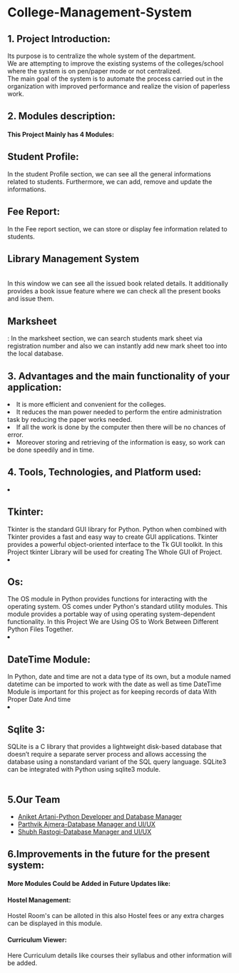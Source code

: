 # College-Management-System
<h2>1. Project Introduction:</h2>
<p>Its purpose is to centralize the whole system of the department.<br>We are attempting to improve the existing systems of the colleges/school where the system is on pen/paper mode or not centralized.<br>
The main goal of the system is to automate the process carried out in the organization with improved performance and realize the vision of paperless work.
    </p>
    <h2>2. Modules description:
    </h2>
    <p>
        <h4>This Project Mainly has 4 Modules:</h4>
        <h2>Student Profile:</h2></li> In the student Profile section, we can see all the general informations related  to students. Furthermore, we can add, remove and update the informations.<br>
       <h2>Fee Report:</h2></li>In the Fee report section, we can store or display fee information related to students.<br>
     <h2>Library Management System</h2></li><br>In this window we can see all the issued book related details. It additionally provides a book issue feature where we can check all the present books and issue them.<br>
 <h2> Marksheet</h2></li>: In the marksheet section,  we can search students mark sheet via registration number and also we can instantly add new mark sheet too into the local database.<br>
        </p>
        <h2>3. Advantages and the main functionality of your application:
        </h2>
        <p><li>It is more efficient and convenient for the colleges.</li>
            <li>It reduces the man power needed to perform the entire administration task by reducing the paper works needed.</li>
            <li>If all the work is done by the computer then there will be no chances of error.</li>
            <li>Moreover storing and retrieving of the information is easy, so work can be done speedily and in time.<br></li>
            </p>
            <h2>4. Tools, Technologies, and Platform used:
            </h2>
            <p><li><h2>Tkinter:</h2>
                Tkinter is the standard GUI library for Python. 
                Python when combined with Tkinter provides a fast and easy way to create GUI applications.
                 Tkinter provides a powerful object-oriented interface to the Tk GUI toolkit.
                In this Project tkinter Library will be used for creating The Whole GUI of Project.</li>
                <li><h2>Os:</h2>
                    The OS module in Python provides functions for interacting with the operating system. 
                    OS comes under Python's standard utility modules. 
                    This module provides a portable way of using operating system-dependent functionality.
                    In this Project We are Using OS to Work Between Different Python Files Together.
                    </li>
                    <li><h2>DateTime Module:</h2>
                        In Python, date and time are not a data type of its own, but a module named datetime can be imported to work with the date as well as time
                        DateTime Module is important for this project as for keeping records of data With Proper Date And time
                        </li>
                        <li>
                            <h2>Sqlite 3:</h2>
            SQLite is a C library that provides a lightweight disk-based database that doesn’t require a separate server process and allows accessing the database using a nonstandard variant of the SQL query language.
            SQLite3 can be integrated with Python using sqlite3 module.<br>
                        </li><br>
                </p>

<h2>5.Our Team</h2>
<ul>
  <li><a href="https://github.com/aniketartani">Aniket Artani-Python Developer and Database Manager</a></li>
  <li><a href="https://github.com/parthvik">Parthvik Ajmera-Database Manager and UI/UX</a></li>
  <li><a href="https://github.com/Sr7-Rastogi">Shubh Rastogi-Database Manager and UI/UX</a></li>
  </ul>
  </h2>
  <h2> 6.Improvements in the future for the present system:
</h2>
<p>
    <h4>More Modules Could be Added in Future Updates like:</h4>
 <h4>Hostel Management:</h4>
        Hostel Room's can be alloted in this also Hostel fees or any extra charges can be displayed in this module.<br>
    <h4>Curriculum Viewer:</h4> 
       <p>Here Curriculum details like courses their syllabus and other information will be added.<br>
 
  
</p>

 
